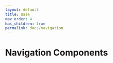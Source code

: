 ```yaml
---
layout: default
title: Base
nav_order: 4
has_children: true
permalink: docs/navigation
---
```


# Navigation Components
